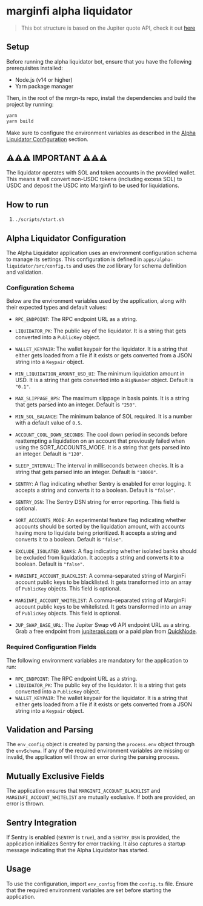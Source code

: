 # marginfi alpha liquidator

> This bot structure is based on the Jupiter quote API, check it out [here](https://github.com/jup-ag/jupiter-quote-api)

## Setup

Before running the alpha liquidator bot, ensure that you have the following prerequisites installed:

- Node.js (v14 or higher)
- Yarn package manager

Then, in the root of the mrgn-ts repo, install the dependencies and build the project by running:

```sh
yarn
yarn build
```

Make sure to configure the environment variables as described in the [Alpha Liquidator Configuration](#alpha-liquidator-configuration) section.

## **⚠⚠️️⚠️ IMPORTANT ⚠️⚠️⚠️**

The liquidator operates with SOL and token accounts in the provided wallet. This means it will convert non-USDC tokens (including excess SOL) to USDC and deposit the USDC into Marginfi to be used for liquidations.

## How to run

1. `./scripts/start.sh`

## Alpha Liquidator Configuration

The Alpha Liquidator application uses an environment configuration schema to manage its settings. This configuration is defined in `apps/alpha-liquidator/src/config.ts` and uses the `zod` library for schema definition and validation.

### Configuration Schema

Below are the environment variables used by the application, along with their expected types and default values:

- `RPC_ENDPOINT`: The RPC endpoint URL as a string.

- `LIQUIDATOR_PK`: The public key of the liquidator. It is a string that gets converted into a `PublicKey` object.

- `WALLET_KEYPAIR`: The wallet keypair for the liquidator. It is a string that either gets loaded from a file if it exists or gets converted from a JSON string into a `Keypair` object.

- `MIN_LIQUIDATION_AMOUNT_USD_UI`: The minimum liquidation amount in USD. It is a string that gets converted into a `BigNumber` object. Default is `"0.1"`.

- `MAX_SLIPPAGE_BPS`: The maximum slippage in basis points. It is a string that gets parsed into an integer. Default is `"250"`.

- `MIN_SOL_BALANCE`: The minimum balance of SOL required. It is a number with a default value of `0.5`.

- `ACCOUNT_COOL_DOWN_SECONDS`: The cool down period in seconds before reattempting a liquidation on an account that previously failed when using the SORT_ACCOUNTS_MODE. It is a string that gets parsed into an integer. Default is `"120"`.

- `SLEEP_INTERVAL`: The interval in milliseconds between checks. It is a string that gets parsed into an integer. Default is `"10000"`.

- `SENTRY`: A flag indicating whether Sentry is enabled for error logging. It accepts a string and converts it to a boolean. Default is `"false"`.

- `SENTRY_DSN`: The Sentry DSN string for error reporting. This field is optional.

- `SORT_ACCOUNTS_MODE`: An experimental feature flag indicating whether accounts should be sorted by the liquidation amount, with accounts having more to liquidate being prioritized. It accepts a string and converts it to a boolean. Default is `"false"`.

- `EXCLUDE_ISOLATED_BANKS`: A flag indicating whether isolated banks should be excluded from liquidation. It accepts a string and converts it to a boolean. Default is `"false"`.

- `MARGINFI_ACCOUNT_BLACKLIST`: A comma-separated string of MarginFi account public keys to be blacklisted. It gets transformed into an array of `PublicKey` objects. This field is optional.

- `MARGINFI_ACCOUNT_WHITELIST`: A comma-separated string of MarginFi account public keys to be whitelisted. It gets transformed into an array of `PublicKey` objects. This field is optional.

- `JUP_SWAP_BASE_URL`: The Jupiter Swap v6 API endpoint URL as a string. Grab a free endpoint from [jupiterapi.com](https://www.jupiterapi.com) or a paid plan from [QuickNode](https://marketplace.quicknode.com/add-on/metis-jupiter-v6-swap-api).

### Required Configuration Fields

The following environment variables are mandatory for the application to run:

- `RPC_ENDPOINT`: The RPC endpoint URL as a string.
- `LIQUIDATOR_PK`: The public key of the liquidator. It is a string that gets converted into a `PublicKey` object.
- `WALLET_KEYPAIR`: The wallet keypair for the liquidator. It is a string that either gets loaded from a file if it exists or gets converted from a JSON string into a `Keypair` object.

## Validation and Parsing

The `env_config` object is created by parsing the `process.env` object through the `envSchema`. If any of the required environment variables are missing or invalid, the application will throw an error during the parsing process.

## Mutually Exclusive Fields

The application ensures that `MARGINFI_ACCOUNT_BLACKLIST` and `MARGINFI_ACCOUNT_WHITELIST` are mutually exclusive. If both are provided, an error is thrown.

## Sentry Integration

If Sentry is enabled (`SENTRY` is `true`), and a `SENTRY_DSN` is provided, the application initializes Sentry for error tracking. It also captures a startup message indicating that the Alpha Liquidator has started.

## Usage

To use the configuration, import `env_config` from the `config.ts` file. Ensure that the required environment variables are set before starting the application.
